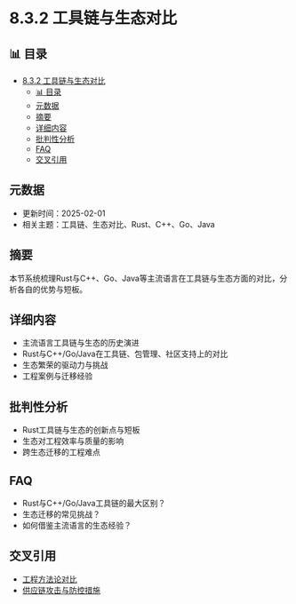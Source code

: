 ﻿# 8.3.2 工具链与生态对比

## 📊 目录

- [8.3.2 工具链与生态对比](#832-工具链与生态对比)
  - [📊 目录](#-目录)
  - [元数据](#元数据)
  - [摘要](#摘要)
  - [详细内容](#详细内容)
  - [批判性分析](#批判性分析)
  - [FAQ](#faq)
  - [交叉引用](#交叉引用)

## 元数据

- 更新时间：2025-02-01
- 相关主题：工具链、生态对比、Rust、C++、Go、Java

## 摘要

本节系统梳理Rust与C++、Go、Java等主流语言在工具链与生态方面的对比，分析各自的优势与短板。

## 详细内容

- 主流语言工具链与生态的历史演进
- Rust与C++/Go/Java在工具链、包管理、社区支持上的对比
- 生态繁荣的驱动力与挑战
- 工程案例与迁移经验

## 批判性分析

- Rust工具链与生态的创新点与短板
- 生态对工程效率与质量的影响
- 跨生态迁移的工程难点

## FAQ

- Rust与C++/Go/Java工具链的最大区别？
- 生态迁移的常见挑战？
- 如何借鉴主流语言的生态经验？

## 交叉引用

- [工程方法论对比](./8.3.1_工程方法论对比.md)
- [供应链攻击与防控措施](../04_dependency_security/4.3.4_供应链攻击与防控措施.md)
